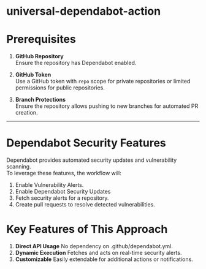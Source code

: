 # universal-dependabot-action
# Prerequisites

1. **GitHub Repository**  
   Ensure the repository has Dependabot enabled.

2. **GitHub Token**  
   Use a GitHub token with `repo` scope for private repositories or limited permissions for public repositories.

3. **Branch Protections**  
   Ensure the repository allows pushing to new branches for automated PR creation.

---

# Dependabot Security Features

Dependabot provides automated security updates and vulnerability scanning.  
To leverage these features, the workflow will:

1. Enable Vulnerability Alerts.
2. Enable Dependabot Security Updates
3. Fetch security alerts for a repository.  
4. Create pull requests to resolve detected vulnerabilities.

# Key Features of This Approach

1. **Direct API Usage**
    No dependency on .github/dependabot.yml.
2. **Dynamic Execution**
    Fetches and acts on real-time security alerts.
3. **Customizable**
    Easily extendable for additional actions or notifications.
